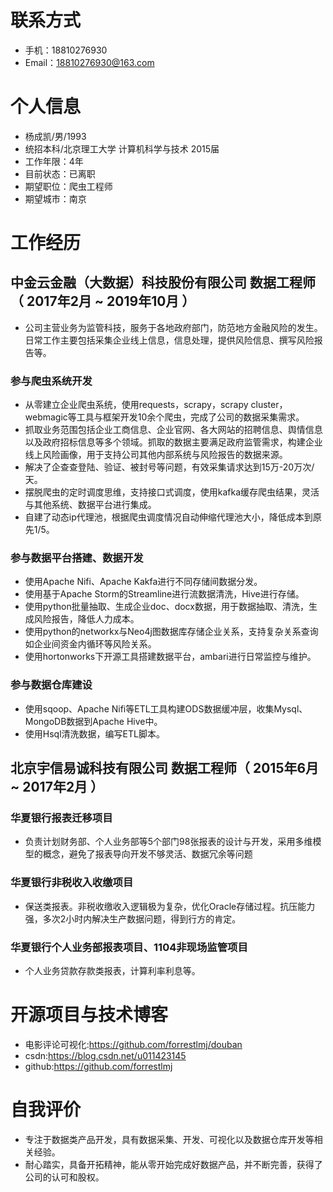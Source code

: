 # 联系方式

- 手机：18810276930
- Email：18810276930@163.com 

# 个人信息
 - 杨成凯/男/1993 
 - 统招本科/北京理工大学 计算机科学与技术 2015届 
 - 工作年限：4年
 - 目前状态：已离职
 - 期望职位：爬虫工程师
 - 期望城市：南京

# 工作经历

## 中金云金融（大数据）科技股份有限公司 数据工程师（ 2017年2月 ~ 2019年10月 ）
* 公司主营业务为监管科技，服务于各地政府部门，防范地方金融风险的发生。日常工作主要包括采集企业线上信息，信息处理，提供风险信息、撰写风险报告等。

### 参与爬虫系统开发
* 从零建立企业爬虫系统，使用requests，scrapy，scrapy cluster，webmagic等工具与框架开发10余个爬虫，完成了公司的数据采集需求。
* 抓取业务范围包括企业工商信息、企业官网、各大网站的招聘信息、舆情信息以及政府招标信息等多个领域。抓取的数据主要满足政府监管需求，构建企业线上风险画像，用于支持公司其他内部系统与风险报告的数据来源。
* 解决了企查查登陆、验证、被封号等问题，有效采集请求达到15万-20万次/天。
* 摆脱爬虫的定时调度思维，支持接口式调度，使用kafka缓存爬虫结果，灵活与其他系统、数据平台进行集成。
* 自建了动态ip代理池，根据爬虫调度情况自动伸缩代理池大小，降低成本到原先1/5。

### 参与数据平台搭建、数据开发
* 使用Apache Nifi、Apache Kakfa进行不同存储间数据分发。
* 使用基于Apache Storm的Streamline进行流数据清洗，Hive进行存储。
* 使用python批量抽取、生成企业doc、docx数据，用于数据抽取、清洗，生成风险报告，降低人力成本。
* 使用python的networkx与Neo4j图数据库存储企业关系，支持复杂关系查询如企业间资金内循环等风险关系。
* 使用hortonworks下开源工具搭建数据平台，ambari进行日常监控与维护。

### 参与数据仓库建设
* 使用sqoop、Apache Nifi等ETL工具构建ODS数据缓冲层，收集Mysql、MongoDB数据到Apache Hive中。
* 使用Hsql清洗数据，编写ETL脚本。

## 北京宇信易诚科技有限公司 数据工程师（ 2015年6月 ~ 2017年2月 ）
### 华夏银行报表迁移项目 
* 负责计划财务部、个人业务部等5个部门98张报表的设计与开发，采用多维模型的概念，避免了报表导向开发不够灵活、数据冗余等问题
### 华夏银行非税收入收缴项目
* 保送类报表。非税收缴收入逻辑极为复杂，优化Oracle存储过程。抗压能力强，多次2小时内解决生产数据问题，得到行方的肯定。
### 华夏银行个人业务部报表项目、1104非现场监管项目
* 个人业务贷款存款类报表，计算利率利息等。

# 开源项目与技术博客
* 电影评论可视化:https://github.com/forrestlmj/douban
* csdn:https://blog.csdn.net/u011423145
* github:https://github.com/forrestlmj

# 自我评价
* 专注于数据类产品开发，具有数据采集、开发、可视化以及数据仓库开发等相关经验。
* 耐心踏实，具备开拓精神，能从零开始完成好数据产品，并不断完善，获得了公司的认可和股权。